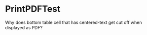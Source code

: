 # PrintPDFTest
Why does bottom table cell that has centered-text get cut off when displayed as PDF?
